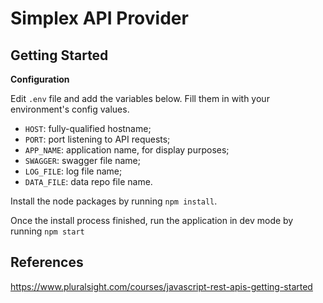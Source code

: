 # Simplex API Provider 

## Getting Started 

**Configuration** 

Edit `.env` file and add the variables below. Fill them in with your environment's config values. 

- `HOST`: fully-qualified hostname; 
- `PORT`: port listening to API requests; 
- `APP_NAME`: application name, for display purposes;
- `SWAGGER`: swagger file name;
- `LOG_FILE`: log file name; 
- `DATA_FILE`: data repo file name. 


Install the node packages by running `npm install`. 

Once the install process finished, run the application in dev mode by running `npm start`

## References
https://www.pluralsight.com/courses/javascript-rest-apis-getting-started